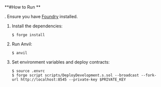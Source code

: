 **#How to Run
**

. Ensure you have [Foundry](https://github.com/foundry-rs/foundry) installed.
1. Install the dependencies:
    ```shell
    $ forge install
    ```
1. Run Anvil:
    ```shell
    $ anvil
    ```
1. Set environment variables and deploy contracts:
    ```shell
    $ source .envrc
    $ forge script scripts/DeployDevelopment.s.sol --broadcast --fork-url http://localhost:8545 --private-key $PRIVATE_KEY
    ```
